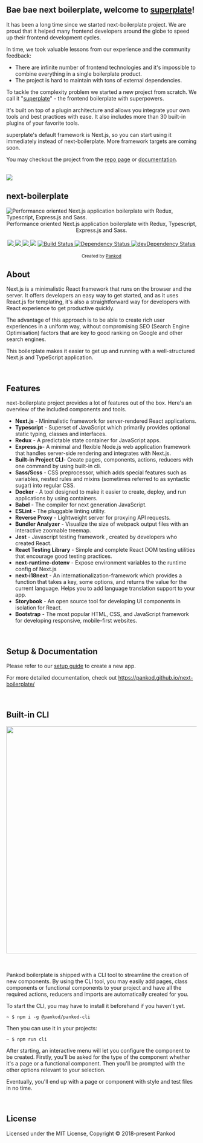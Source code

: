 ## Bae bae next boilerplate, welcome to [superplate](https://github.com/pankod/superplate)!

It has been a long time since we started next-boilerplate project. We are proud that it helped many frontend developers around the globe to speed up their frontend development cycles. 

In time, we took valuable lessons from our experience and the community feedback:

* There are infinite number of frontend technologies and it's impossible to combine everything in a single boilerplate product.
* The project is hard to maintain with tons of external dependencies.

To tackle the complexity problem we started a new project from scratch. We call it "[superplate](https://github.com/pankod/superplate)" - the frontend boilerplate with superpowers.

It's built on top of a plugin architecture and allows you integrate your own tools and best practices with ease. It also includes more than 30 built-in plugins of your favorite tools.

superplate's default framework is Next.js, so you can start using it immediately instead of next-boilerplate. More framework targets are coming soon.

You may checkout the project from the [repo page](https://github.com/pankod/superplate) or [documentation](https://pankod.github.io/superplate/).

<br/>
  <a href="https://github.com/pankod/superplate">
    <img src="./superplate.gif" />
  </a>
<br/>


## next-boilerplate

<img src="banner.jpg" alt="Performance oriented Next.js application boilerplate with Redux, Typescript, Express.js and Sass." align="center" />

<br/>
<div align="center" >Performance oriented Next.js application boilerplate with Redux, Typescript, Express.js and Sass.</div>
<br/>

<div align="center">
  <!-- Meercode -->
  <a href="https://meercode.io/">
    <img src="https://meercode.io/badge/pankod/next-boilerplate?type=ci-score&lastDay=60" />
  </a>
  <a href="https://meercode.io/">
    <img src="https://meercode.io/badge/pankod/next-boilerplate?type=ci-success-rate&lastDay=60" />
  </a>
  <!-- CodeClimate -->
  <a href="https://codeclimate.com/github/pankod/next-boilerplate/maintainability">
    <img src="https://api.codeclimate.com/v1/badges/077c02d5cb9ec7d8a654/maintainability" />
  </a>
  <!-- TestCoverage -->
  <a href="https://codeclimate.com/github/pankod/next-boilerplate/test_coverage"><img src="https://api.codeclimate.com/v1/badges/077c02d5cb9ec7d8a654/test_coverage" /></a>
  <!-- Build Status -->
  <a href="https://travis-ci.org/pankod/next-boilerplate">
    <img src="https://travis-ci.org/pankod/next-boilerplate.svg?branch=master" alt="Build Status" />
  </a>
  <!-- Dependency Status -->
  <a href="https://david-dm.org/pankod/next-boilerplate">
    <img src="https://david-dm.org/pankod/next-boilerplate.svg" alt="Dependency Status" />
  </a>
  <!-- devDependency Status -->
  <a href="https://david-dm.org/pankod/next-boilerplate#info=devDependencies">
    <img src="https://david-dm.org/pankod/next-boilerplate/dev-status.svg" alt="devDependency Status" />
  </a>
</div>


<br/>
<div align="center">
  <sub>Created by <a href="https://www.pankod.com">Pankod</a></sub>
</div>



## About


Next.js is a minimalistic React framework that runs on the browser and the server. It offers developers an easy way to get started, and as it uses React.js for templating, it's also a straightforward way for developers with React experience to get productive quickly.

The advantage of this approach is to be able to create rich user experiences in a uniform way, without compromising SEO (Search Engine Optimisation) factors that are key to good ranking on Google and other search engines.

This boilerplate makes it easier to get up and running with a well-structured Next.js and TypeScript application.

<br/>

## Features


next-boilerplate project provides a lot of features out of the box. Here's an overview of the included components and tools.

* **Next.js** - Minimalistic framework for server-rendered React applications.
* **Typescript** - Superset of JavaScript which primarily provides optional static typing, classes and interfaces.
* **Redux** - A predictable state container for JavaScript apps.
* **Express.js**- A minimal and flexible Node.js web application framework that handles server-side rendering and integrates with Next.js.
* **Built-in Project CLI**- Create pages, components, actions, reducers with one command by using built-in cli.
* **Sass/Scss** - CSS preprocessor, which adds special features such as variables, nested rules and mixins (sometimes referred to as syntactic sugar) into regular CSS.
* **Docker** - A tool designed to make it easier to create, deploy, and run applications by using containers.
* **Babel** -  The compiler for next generation JavaScript.
* **ESLint** - The pluggable linting utility.
* **Reverse Proxy** - Lightweight server for proxying API requests.
* **Bundler Analyzer** - Visualize the size of webpack output files with an interactive zoomable treemap.
* **Jest** - Javascript testing framework , created by developers who created React.
* **React Testing Library** - Simple and complete React DOM testing utilities that encourage good testing practices.
* **next-runtime-dotenv** - Expose environment variables to the runtime config of Next.js
* **next-i18next** - An internationalization-framework which provides a function that takes a key, some options, and returns the value for the current language. Helps you to add language translation support to your app.
* **Storybook** - An open source tool for developing UI components in isolation for React.
* **Bootstrap** - The most popular HTML, CSS, and JavaScript framework for developing responsive, mobile-first websites.
<br/>


## Setup & Documentation

Please refer to our [setup guide](https://pankod.github.io/next-boilerplate/docs/setup) to create a new app.


For more detailed documentation, check out https://pankod.github.io/next-boilerplate/

<br/>

## Built-in CLI


<div>
 <img width="600" src="./boilerplate-cli.gif" >
</div>
<br/>
<br/>

Pankod boilerplate is shipped with a CLI tool to streamline the creation of new components. By using the CLI tool, you may easily add pages, class components or functional components to your project and have all the required actions, reducers and imports are automatically created for you.
<br />

To start the CLI, you may have to install it beforehand if you haven't yet.

```
~ $ npm i -g @pankod/pankod-cli
```

Then you can use it in your projects:
```
~ $ npm run cli
```

After starting, an interactive menu will let you configure the component to be created. Firstly, you'll be asked for the type of the component whether it's a page or a functional component. Then you'll be prompted with the other options relevant to your selection.

Eventually, you'll end up with a page or component with style and test files in no time.

<br/>


## License

Licensed under the MIT License, Copyright © 2018-present Pankod
